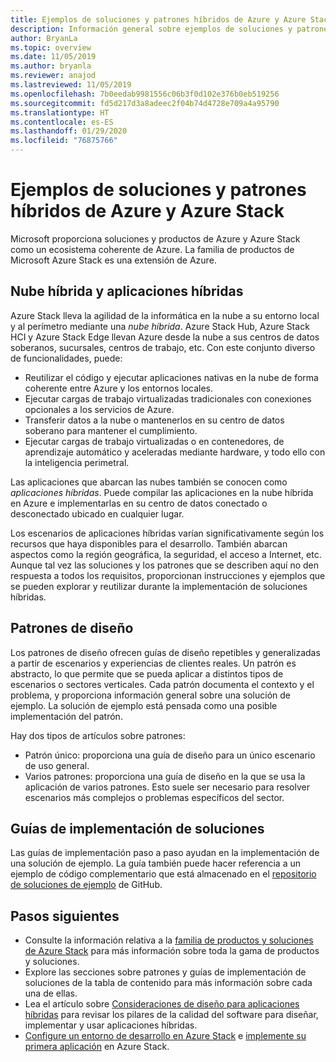 ```yaml
---
title: Ejemplos de soluciones y patrones híbridos de Azure y Azure Stack
description: Información general sobre ejemplos de soluciones y patrones híbridos que resulta útil para aprender y compilar soluciones híbridas en Azure y Azure Stack.
author: BryanLa
ms.topic: overview
ms.date: 11/05/2019
ms.author: bryanla
ms.reviewer: anajod
ms.lastreviewed: 11/05/2019
ms.openlocfilehash: 7b0eedab9981556c06b3f0d102e376b0eb519256
ms.sourcegitcommit: fd5d217d3a8adeec2f04b74d4728e709a4a95790
ms.translationtype: HT
ms.contentlocale: es-ES
ms.lasthandoff: 01/29/2020
ms.locfileid: "76875766"
---
```

# <a name="hybrid-patterns-and-solution-examples-for-azure-and-azure-stack"></a>Ejemplos de soluciones y patrones híbridos de Azure y Azure Stack

Microsoft proporciona soluciones y productos de Azure y Azure Stack como un ecosistema coherente de Azure. La familia de productos de Microsoft Azure Stack es una extensión de Azure. 

## <a name="the-hybrid-cloud-and-hybrid-apps"></a>Nube híbrida y aplicaciones híbridas

Azure Stack lleva la agilidad de la informática en la nube a su entorno local y al perímetro mediante una *nube híbrida*. Azure Stack Hub, Azure Stack HCI y Azure Stack Edge llevan Azure desde la nube a sus centros de datos soberanos, sucursales, centros de trabajo, etc. Con este conjunto diverso de funcionalidades, puede:

- Reutilizar el código y ejecutar aplicaciones nativas en la nube de forma coherente entre Azure y los entornos locales.
- Ejecutar cargas de trabajo virtualizadas tradicionales con conexiones opcionales a los servicios de Azure.
- Transferir datos a la nube o mantenerlos en su centro de datos soberano para mantener el cumplimiento.
- Ejecutar cargas de trabajo virtualizadas o en contenedores, de aprendizaje automático y aceleradas mediante hardware, y todo ello con la inteligencia perimetral.

Las aplicaciones que abarcan las nubes también se conocen como *aplicaciones híbridas*. Puede compilar las aplicaciones en la nube híbrida en Azure e implementarlas en su centro de datos conectado o desconectado ubicado en cualquier lugar.

Los escenarios de aplicaciones híbridas varían significativamente según los recursos que haya disponibles para el desarrollo. También abarcan aspectos como la región geográfica, la seguridad, el acceso a Internet, etc. Aunque tal vez las soluciones y los patrones que se describen aquí no den respuesta a todos los requisitos, proporcionan instrucciones y ejemplos que se pueden explorar y reutilizar durante la implementación de soluciones híbridas.

## <a name="design-patterns"></a>Patrones de diseño

Los patrones de diseño ofrecen guías de diseño repetibles y generalizadas a partir de escenarios y experiencias de clientes reales. Un patrón es abstracto, lo que permite que se pueda aplicar a distintos tipos de escenarios o sectores verticales. Cada patrón documenta el contexto y el problema, y proporciona información general sobre una solución de ejemplo. La solución de ejemplo está pensada como una posible implementación del patrón.

Hay dos tipos de artículos sobre patrones:

- Patrón único: proporciona una guía de diseño para un único escenario de uso general.
- Varios patrones: proporciona una guía de diseño en la que se usa la aplicación de varios patrones. Esto suele ser necesario para resolver escenarios más complejos o problemas específicos del sector.

## <a name="solution-deployment-guides"></a>Guías de implementación de soluciones

Las guías de implementación paso a paso ayudan en la implementación de una solución de ejemplo. La guía también puede hacer referencia a un ejemplo de código complementario que está almacenado en el [repositorio de soluciones de ejemplo](https://github.com/Azure-Samples/azure-intelligent-edge-patterns) de GitHub. 

## <a name="next-steps"></a>Pasos siguientes

- Consulte la información relativa a la [familia de productos y soluciones de Azure Stack](/azure-stack) para más información sobre toda la gama de productos y soluciones.
- Explore las secciones sobre patrones y guías de implementación de soluciones de la tabla de contenido para más información sobre cada una de ellas.
- Lea el artículo sobre [Consideraciones de diseño para aplicaciones híbridas](overview-app-design-considerations.md) para revisar los pilares de la calidad del software para diseñar, implementar y usar aplicaciones híbridas.
- [Configure un entorno de desarrollo en Azure Stack](../user/azure-stack-dev-start.md) e [implemente su primera aplicación](../user/azure-stack-dev-start-deploy-app.md) en Azure Stack.
